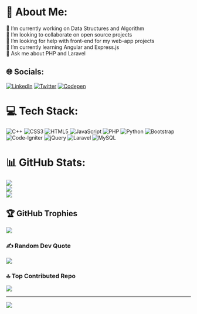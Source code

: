 # 💫 About Me:
🔭 I’m currently working on Data Structures and Algorithm<br>👯 I’m looking to collaborate on open source projects<br>🤝 I’m looking for help with front-end for my web-app projects <br>🌱 I’m currently learning Angular and Express.js<br>💬 Ask me about PHP and Laravel<br>


## 🌐 Socials:
[![LinkedIn](https://img.shields.io/badge/LinkedIn-%230077B5.svg?logo=linkedin&logoColor=white)](https://linkedin.com/in/akshit--patel) [![Twitter](https://img.shields.io/badge/Twitter-%231DA1F2.svg?logo=Twitter&logoColor=white)](https://twitter.com/Akshit__Patel) [![Codepen](https://img.shields.io/badge/Codepen-000000?style=for-the-badge&logo=codepen&logoColor=white)](https://codepen.io/Akshit-Patel-the-flexboxer) 

# 💻 Tech Stack:
![C++](https://img.shields.io/badge/c++-%2300599C.svg?style=plastic&logo=c%2B%2B&logoColor=white) ![CSS3](https://img.shields.io/badge/css3-%231572B6.svg?style=plastic&logo=css3&logoColor=white) ![HTML5](https://img.shields.io/badge/html5-%23E34F26.svg?style=plastic&logo=html5&logoColor=white) ![JavaScript](https://img.shields.io/badge/javascript-%23323330.svg?style=plastic&logo=javascript&logoColor=%23F7DF1E) ![PHP](https://img.shields.io/badge/php-%23777BB4.svg?style=plastic&logo=php&logoColor=white) ![Python](https://img.shields.io/badge/python-3670A0?style=plastic&logo=python&logoColor=ffdd54) ![Bootstrap](https://img.shields.io/badge/bootstrap-%238511FA.svg?style=plastic&logo=bootstrap&logoColor=white) ![Code-Igniter](https://img.shields.io/badge/CodeIgniter-%23EF4223.svg?style=plastic&logo=codeIgniter&logoColor=white) ![jQuery](https://img.shields.io/badge/jquery-%230769AD.svg?style=plastic&logo=jquery&logoColor=white) ![Laravel](https://img.shields.io/badge/laravel-%23FF2D20.svg?style=plastic&logo=laravel&logoColor=white) ![MySQL](https://img.shields.io/badge/mysql-%2300000f.svg?style=plastic&logo=mysql&logoColor=white)
# 📊 GitHub Stats:
![](https://github-readme-stats.vercel.app/api?username=akshit-patel23&theme=default&hide_border=false&include_all_commits=false&count_private=false)<br/>
![](https://github-readme-streak-stats.herokuapp.com/?user=akshit-patel23&theme=default&hide_border=false)<br/>
![](https://github-readme-stats.vercel.app/api/top-langs/?username=akshit-patel23&theme=default&hide_border=false&include_all_commits=false&count_private=false&layout=compact)

## 🏆 GitHub Trophies
![](https://github-profile-trophy.vercel.app/?username=akshit-patel23&theme=onedark&no-frame=false&no-bg=false&margin-w=4)

### ✍️ Random Dev Quote
![](https://quotes-github-readme.vercel.app/api?type=vetical&theme=light)

### 🔝 Top Contributed Repo
![](https://github-contributor-stats.vercel.app/api?username=akshit-patel23&limit=5&theme=flat&combine_all_yearly_contributions=true)

---
[![](https://visitcount.itsvg.in/api?id=akshit-patel23&icon=5&color=0)](https://visitcount.itsvg.in)


